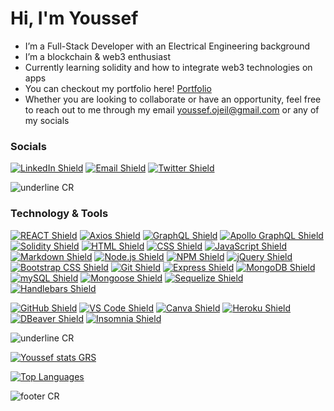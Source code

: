 # Hi, I'm Youssef

-  I’m a Full-Stack Developer with an Electrical Engineering background
-  I’m a blockchain & web3 enthusiast
-  Currently learning solidity and how to integrate web3 technologies on apps
-  You can checkout my portfolio here! [Portfolio](https://youssefojeil.github.io/React-Portfolio/#home)
-  Whether you are looking to collaborate or have an opportunity, feel free to reach out to me through my email youssef.ojeil@gmail.com or any of my socials


### Socials

[![LinkedIn Shield](https://img.shields.io/badge/LinkedIn-0A66C2?style=for-the-badge&logo=linkedin&logoColor=white)](https://www.linkedin.com/in/youssefojeil/) [![Email Shield](https://img.shields.io/badge/Gmail-EA4335?style=for-the-badge&logo=gmail&logoColor=white)](mailto:youssef.ojeil@gmail.com) [![Twitter Shield](https://img.shields.io/badge/Twitter-1DA1F2?style=for-the-badge&logo=twitter&logoColor=white)](https://twitter.com/Gallops_)

![underline CR](https://capsule-render.vercel.app/api?type=rect&color=gradient&customColorList=10&height=1&reversal=true)

### Technology & Tools

[![REACT Shield](https://img.shields.io/badge/-ReactJs-61DAFB?logo=react&logoColor=white&style=for-the-badge)](https://reactjs.org/)  [![Axios Shield](https://img.shields.io/badge/axios-61DAFB?logo=axios&logoColor=white&style=for-the-badge&color=5D3FD3)](https://axios-http.com/)  [![GraphQL Shield](https://img.shields.io/badge/graphql-61DAFB?logo=graphql&logoColor=white&style=for-the-badge&color=black)](https://graphql.org/)  [![Apollo GraphQL Shield](https://img.shields.io/badge/apollo-61DAFB?logo=apollographql&logoColor=white&style=for-the-badge&color=purple)](https://www.apollographql.com/)  [![Solidity Shield](https://img.shields.io/badge/solidity-61DAFB?logo=solidity&logoColor=white&style=for-the-badge&color=blue)](https://docs.soliditylang.org/en/v0.8.14/#)  [![HTML Shield](https://img.shields.io/badge/HTML5-E34F26?&style=for-the-badge&logo=html5&logoColor=white)](https://developer.mozilla.org/en-US/docs/Glossary/HTML5) [![CSS Shield](https://img.shields.io/badge/CSS-1572B6?&style=for-the-badge&logo=css3&logoColor=white)](https://developer.mozilla.org/en-US/docs/Web/CSS) [![JavaScript Shield](https://img.shields.io/badge/JavaScript-F7DF1E?&style=for-the-badge&logo=javascript&logoColor=272727)](https://developer.mozilla.org/en-US/docs/Web/JavaScript) [![Markdown Shield](https://img.shields.io/badge/Markdown-000000?&style=for-the-badge&logo=markdown)](https://www.markdownguide.org/) [![Node.js Shield](https://img.shields.io/badge/Node.js-339933?&style=for-the-badge&logo=node.js&logoColor=white)](https://nodejs.org/en/) [![NPM Shield](https://img.shields.io/badge/NPM-333333?&style=for-the-badge&logo=npm&logoColor=white)](https://www.npmjs.com/) [![jQuery Shield](https://img.shields.io/badge/jQuery-0769AD?&style=for-the-badge&logo=jquery&logoColor=white)](https://jquery.com/) [![Bootstrap CSS Shield](https://img.shields.io/badge/Bootstrap_CSS-7952B3?&style=for-the-badge&logo=bootstrap&logoColor=white)](https://getbootstrap.com/) [![Git Shield](https://img.shields.io/badge/GIT-F05033?&style=for-the-badge&logo=git&logoColor=white)](https://git-scm.com/) [![Express Shield](https://img.shields.io/badge/Express-000000?&style=for-the-badge&logo=express&logoColor=white)](http://expressjs.com/) [![MongoDB Shield](https://img.shields.io/badge/MongoDB-47A248?&style=for-the-badge&logo=mongodb&logoColor=white)](https://www.mongodb.com/) [![mySQL Shield](https://img.shields.io/badge/mySQL-4479A1?&style=for-the-badge&logo=mysql&logoColor=white)](https://www.mysql.com/) [![Mongoose Shield](https://img.shields.io/badge/Mongoose-AA2929?&style=for-the-badge&logo=matrix&logoColor=white)](https://mongoosejs.com/) [![Sequelize Shield](https://img.shields.io/badge/Sequelize-52B0E7?&style=for-the-badge&logo=sequelize&logoColor=white)](https://sequelize.org/)  [![Handlebars Shield](https://img.shields.io/badge/Handlebars-E34F26?&style=for-the-badge&logo=handlebars.js&logoColor=white)](https://handlebarsjs.com/) 

[![GitHub Shield](https://img.shields.io/badge/GitHub-121011?&style=for-the-badge&logo=github&logoColor=white)](https://github.com/) [![VS Code Shield](https://img.shields.io/badge/VS_Code-007ACC?&style=for-the-badge&logo=visual-studio-code&logoColor=white)](https://code.visualstudio.com/) [![Canva Shield](https://img.shields.io/badge/Canva-333333?&style=for-the-badge&logo=canva)](https://www.canva.com/) [![Heroku Shield](https://img.shields.io/badge/Heroku-430098?&style=for-the-badge&logo=heroku&logoColor=white)](https://www.heroku.com/what)  [![DBeaver Shield](https://img.shields.io/badge/DBeaver-58bbbd?&style=for-the-badge&logo=datadog&logoColor=white)](https://dbeaver.io/) [![Insomnia Shield](https://img.shields.io/badge/Insomnia-4000BF?&style=for-the-badge&logo=insomnia&logoColor=white)](https://docs.insomnia.rest/)

![underline CR](https://capsule-render.vercel.app/api?type=rect&color=gradient&customColorList=10&height=1&reversal=true)

[![Youssef stats GRS](https://github-readme-stats.vercel.app/api?username=youssefojeil&count_private=true&show_icons=true&theme=vision-friendly-dark)](https://github.com/youssefojeil)

[![Top Languages](https://github-readme-stats.vercel.app/api/top-langs/?username=youssefojeil&layout=compact&theme=vision-friendly-dark)](https://github.com/youssefojeil/github-readme-stats)




![footer CR](https://capsule-render.vercel.app/api?type=waving&color=gradient&customColorList=10&height=80&section=footer)


